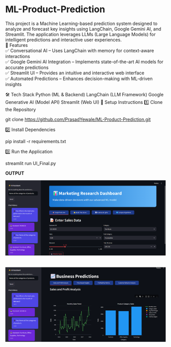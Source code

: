 # ML-Product-Prediction
This project is a Machine Learning-based prediction system designed to analyze and forecast key insights using LangChain, Google Gemini AI, and Streamlit. The application leverages LLMs (Large Language Models) for intelligent predictions and interactive user experiences.  <br>
🔹 Features<br>
✅ Conversational AI – Uses LangChain with memory for context-aware interactions<br>
✅ Google Gemini AI Integration – Implements state-of-the-art AI models for accurate predictions<br>
✅ Streamlit UI – Provides an intuitive and interactive web interface<br>
✅ Automated Predictions – Enhances decision-making with ML-driven insights<br>

🛠️ Tech Stack
Python (ML & Backend)
LangChain (LLM Framework)
Google Generative AI (Model API)
Streamlit (Web UI)
🚀 Setup Instructions
1️⃣ Clone the Repository

git clone https://github.com/PrasadYewale/ML-Product-Prediction.git

2️⃣ Install Dependencies

pip install -r requirements.txt

3️⃣ Run the Application

streamlit run UI_Final.py

**OUTPUT** 

![Alt Text](assets/image.png)
<br><br><br>
![Alt Text](assets/image2.png)
